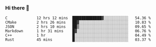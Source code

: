 ### Hi there 👋

<!--
**WShiBin/WShiBin** is a ✨ _special_ ✨ repository because its `README.md` (this file) appears on your GitHub profile.

Here are some ideas to get you started:

- 🔭 I’m currently working on ...
- 🌱 I’m currently learning ...
- 👯 I’m looking to collaborate on ...
- 🤔 I’m looking for help with ...
- 💬 Ask me about ...
- 📫 How to reach me: ...
- 😄 Pronouns: ...
- ⚡ Fun fact: ...
-->

<!--START_SECTION:waka-->

```text
C             12 hrs 12 mins  █████████████▓░░░░░░░░░░░   54.36 %
CMake         2 hrs 26 mins   ██▓░░░░░░░░░░░░░░░░░░░░░░   10.83 %
JSON          2 hrs 10 mins   ██▒░░░░░░░░░░░░░░░░░░░░░░   09.65 %
Markdown      1 hr 31 mins    █▓░░░░░░░░░░░░░░░░░░░░░░░   06.76 %
C++           1 hr            █░░░░░░░░░░░░░░░░░░░░░░░░   04.49 %
Rust          45 mins         █░░░░░░░░░░░░░░░░░░░░░░░░   03.37 %
```

<!--END_SECTION:waka-->
